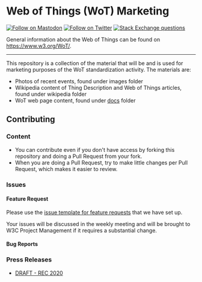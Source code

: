 # Web of Things (WoT) Marketing
[![Follow on Mastodon](https://img.shields.io/mastodon/follow/111609289932468076?domain=https%3A%2F%2Fw3c.social)](https://w3c.social/@wot)
[![Follow on Twitter](https://img.shields.io/twitter/follow/W3C_WoT.svg?label=follow+W3C_WoT)](https://twitter.com/W3C_WoT)
[![Stack Exchange questions](https://img.shields.io/stackexchange/stackoverflow/t/web-of-things?style=plastic)]( https://stackoverflow.com/questions/tagged/web-of-things)

General information about the Web of Things can be found on https://www.w3.org/WoT/.
  
---
This repository is a collection of the material that will be and is used for marketing purposes 
of the WoT standardization activity. The materials are:

- Photos of recent events, found under images folder
- Wikipedia content of Thing Description and Web of Things articles, found under wikipedia folder
- WoT web page content, found under [docs](/docs) folder


## Contributing

### Content

* You can contribute even if you don't have access by forking this repository and doing a Pull Request from your fork.
* When you are doing a Pull Request, try to make little changes per Pull Request, which makes it easier to review.

### Issues

#### Feature Request

Please use the [issue template for feature requests](feature-issueTemplate.md) that we have set up.

Your issues will be discussed in the weekly meeting and will be brought to W3C Project Management if it requires a substantial change.

#### Bug Reports

### Press Releases
* [DRAFT - REC 2020](https://cdn.statically.io/gh/w3c/wot-marketing/65ebf830/docs/pressrelease-wot-rec.html?env=dev)
